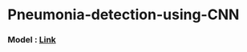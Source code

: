# Pneumonia-detection-using-CNN

### Model : <a href="https://drive.google.com/file/d/1ReSwePKXD7CtQZEgwEPcXvu0q2fux9e8/view?usp=sharing">Link</a>
